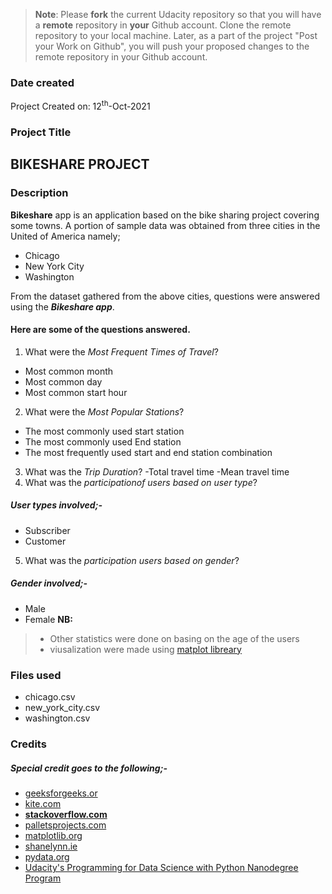 >**Note**: Please **fork** the current Udacity repository so that you will have a **remote** repository in **your** Github account. Clone the remote repository to your local machine. Later, as a part of the project "Post your Work on Github", you will push your proposed changes to the remote repository in your Github account.

### Date created
<!-- Include the date you created this project and README file. -->
Project Created on: 12<sup>th</sup>-Oct-2021

### Project Title
<!-- Replace the Project Title -->
## BIKESHARE PROJECT

### Description
<!-- Describe what your project is about and what it does -->
**Bikeshare** app is an application based on the bike sharing project covering some towns. A portion of sample data was obtained from three cities in the United of America namely;
- Chicago
- New York City
- Washington

From the dataset gathered from the above cities, questions were answered using the ***Bikeshare app***.
#### Here are some of the questions answered. ####
1. What were the _Most Frequent Times of Travel_?
 - Most common month
 - Most common day
 - Most common start hour
2. What were the _Most Popular Stations_?
 - The most commonly used start station
 - The most commonly used End station
 - The most frequently used start and end station combination
3. What was the _Trip Duration_?
  -Total travel time
  -Mean travel time
4. What was the _participationof users based on user type_?
##### User types involved;- #####
* Subscriber
* Customer
5. What was the _participation users based on gender_?
##### Gender involved;- #####
* Male
* Female
**NB:** 
> - Other statistics were done on basing on the age of the users
> - viusalization were made using [matplot libreary](https://matplotlib.org/) 


### Files used
<!-- Include the files used -->
- chicago.csv
- new_york_city.csv
- washington.csv

### Credits
<!-- It's important to give proper credit. Add links to any repo that inspired you or blogposts you consulted. -->
##### Special credit goes to the following;-
- [geeksforgeeks.or](https://www.geeksforgeeks.org/python-pandas-series-dt-time/)
- [ kite.com](https://www.kite.com/python/answers/how-to-find-the-max-value-of-a-pandas-dataframe-column-in-python)
- [ **stackoverflow.com** ](https://stackoverflow.com/questions/30222533/create-a-day-of-week-column-in-a-pandas-dataframe-using-python)
- [palletsprojects.com ](https://click.palletsprojects.com/en/7.x/quickstart/)
- [matplotlib.org ](https://matplotlib.org/stable/tutorials/introductory/usage.html#sphx-glr-tutorials-introductory-usage-py)
- [shanelynn.ie ](https://www.shanelynn.ie/pandas-iloc-loc-select-rows-and-columns-dataframe/)
- [ pydata.org ](https://pandas.pydata.org/docs/reference/api/pandas.DataFrame.to_json.html)
- [ Udacity's Programming for Data Science with Python Nanodegree Program](https://www.udacity.com)
